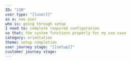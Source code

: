```yaml
---
ID: "110"
user type: "[[user]]"
as a: new user
who is: going through setup
I need to: complete required configuration
so that: the system functions properly for my use case
category: orientation
theme: setup completion
user journey stage: "[[setup]]"
customer journey stage:
---
```

